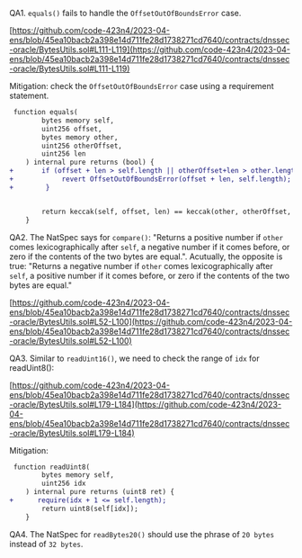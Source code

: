QA1. ``equals()`` fails to handle the ``OffsetOutOfBoundsError`` case.

[https://github.com/code-423n4/2023-04-ens/blob/45ea10bacb2a398e14d711fe28d1738271cd7640/contracts/dnssec-oracle/BytesUtils.sol#L111-L119](https://github.com/code-423n4/2023-04-ens/blob/45ea10bacb2a398e14d711fe28d1738271cd7640/contracts/dnssec-oracle/BytesUtils.sol#L111-L119)

Mitigation: check the ``OffsetOutOfBoundsError`` case using a requirement statement.
```diff
 function equals(
        bytes memory self,
        uint256 offset,
        bytes memory other,
        uint256 otherOffset,
        uint256 len
    ) internal pure returns (bool) {
+       if (offset + len > self.length || otherOffset+len > other.length) {
+            revert OffsetOutOfBoundsError(offset + len, self.length);
+        }


        return keccak(self, offset, len) == keccak(other, otherOffset, len);
    }
```

QA2. The NatSpec says for ``compare()``: "Returns a positive number if `other` comes lexicographically after `self`, a negative number if it comes before, or zero if the contents of the two bytes are equal.". Acutually, the opposite is true: "Returns a negative number if `other` comes lexicographically after `self`, a positive number if it comes before, or zero if the contents of the two bytes are equal."

[https://github.com/code-423n4/2023-04-ens/blob/45ea10bacb2a398e14d711fe28d1738271cd7640/contracts/dnssec-oracle/BytesUtils.sol#L52-L100](https://github.com/code-423n4/2023-04-ens/blob/45ea10bacb2a398e14d711fe28d1738271cd7640/contracts/dnssec-oracle/BytesUtils.sol#L52-L100)

QA3. Similar to ``readUint16()``, we need to check the range of ``idx`` for readUint8():

[https://github.com/code-423n4/2023-04-ens/blob/45ea10bacb2a398e14d711fe28d1738271cd7640/contracts/dnssec-oracle/BytesUtils.sol#L179-L184](https://github.com/code-423n4/2023-04-ens/blob/45ea10bacb2a398e14d711fe28d1738271cd7640/contracts/dnssec-oracle/BytesUtils.sol#L179-L184)

Mitigation: 
```diff
 function readUint8(
        bytes memory self,
        uint256 idx
    ) internal pure returns (uint8 ret) {
+      require(idx + 1 <= self.length);
        return uint8(self[idx]);
    }
```

QA4. The NatSpec for ``readBytes20()`` should use the phrase of ``20 bytes`` instead of ``32 bytes``. 

